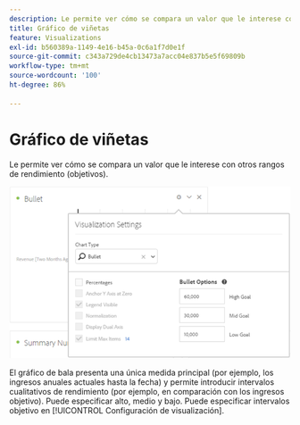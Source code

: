 ```yaml
---
description: Le permite ver cómo se compara un valor que le interese con otros rangos de rendimiento (objetivos).
title: Gráfico de viñetas
feature: Visualizations
exl-id: b560389a-1149-4e16-b45a-0c6a1f7d0e1f
source-git-commit: c343a729de4cb13473a7acc04e837b5e5f69809b
workflow-type: tm+mt
source-wordcount: '100'
ht-degree: 86%

---
```


# Gráfico de viñetas

Le permite ver cómo se compara un valor que le interese con otros rangos de rendimiento (objetivos).

![Ventana de configuración de visualización que muestra la opción Tipo de gráfico, las Opciones de viñeta y otras opciones de configuración del gráfico.](assets/bullet-image.png)

El gráfico de bala presenta una única medida principal (por ejemplo, los ingresos anuales actuales hasta la fecha) y permite introducir intervalos cualitativos de rendimiento (por ejemplo, en comparación con los ingresos objetivo). Puede especificar alto, medio y bajo. Puede especificar intervalos objetivo en [!UICONTROL Configuración de visualización].
